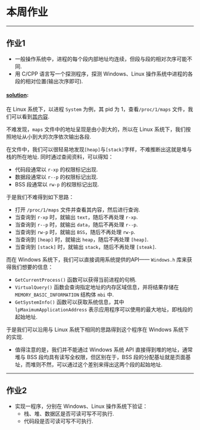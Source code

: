 # 本周作业

---

## 作业1
* 一般操作系统中，进程的每个段内部地址均连续，但段与段的相对次序可能不同.
* 用 C/CPP 语言写一个探测程序，探测 Windows、Linux 操作系统中进程的各段的相对位置(输出次序即可).

#### [solution](./probe.c):
在 Linux 系统下，以进程 `System` 为例，其 pid 为 1，查看`/proc/1/maps` 文件，我们可以看到[其内容](./maps.txt).

不难发现，`maps` 文件中的地址呈现是由小到大的，所以在 Linux 系统下，我们按照地址从小到大的次序依次输出各段.

在文件中，我们可以很轻易地发现`[heap]`与`[stack]`字样，不难推断出这就是堆与栈的所在地址. 同时通过查阅资料，可以得知：
* 代码段通常以 `r-xp` 的权限标记出现.
* 数据段通常以 `r--p` 的权限标记出现.
* BSS 段通常以 `rw-p` 的权限标记出现.

于是我们不难得到如下思路：
* 打开 `/proc/1/maps` 文件并查看其内容，然后进行查询.
* 当查询到 `r-xp` 时，就输出 `text`，随后不再处理 `r-xp`.
* 当查询到 `r--p` 时，就输出 `data`，随后不再处理 `r--p`.
* 当查询到 `rw-p` 时，就输出 `BSS`，随后不再处理 `rw-p`.
* 当查询到 `[heap]` 时，就输出 `heap`，随后不再处理 `[heap]`.
* 当查询到 `[stack]` 时，就输出 `stack`，随后不再处理 `[steak]`.

而在 Windows 系统下，我们可以直接调用系统提供的API—— `Windows.h` 库来获得我们想要的信息：
* `GetCurrentProcess()` 函数可以获得当前进程的句柄.
* `VirtualQuery()` 函数会查询指定地址的内存区域信息，并将结果存储在 `MEMORY_BASIC_INFORMATION` 结构体 `mbi` 中.
* `GetSystemInfo()` 函数可以获取系统信息，其中 `lpMaximumApplicationAddress` 表示应用程序可以使用的最大地址，即栈段的起始地址.

于是我们可以沿用与 Linux 系统下相同的思路得到这个程序在 Windows 系统下的实现.
* 值得注意的是，我们并不能通过 Windows 系统 API 直接得到堆的地址，通常堆与 BSS 段均具有读写全权限，但区别在于，BSS 段的分配基址就是页面基址，而堆则不然，可以通过这个差别来得出这两个段的起始地址.

---

## 作业2
* 实现一程序，分别在 Windows、Linux 操作系统下验证：
  * 栈、堆、数据区是否可读可写不可执行.
  * 代码段是否可读可写不可执行.